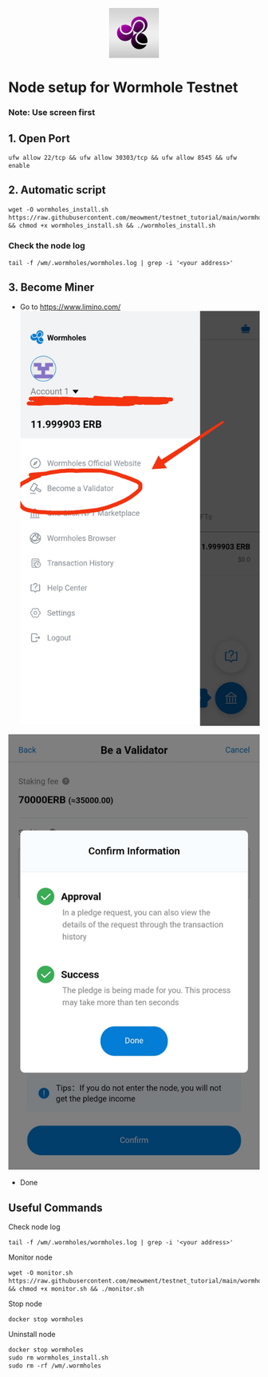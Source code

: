 <p align="center">
  <img height="100" height="auto" src="https://raw.githubusercontent.com/meowment/.github/main/images/20221003_175653.jpg">
</p>

# Node  setup for Wormhole Testnet

### Note: Use screen first

## 1. Open Port
```
ufw allow 22/tcp && ufw allow 30303/tcp && ufw allow 8545 && ufw enable
```

## 2. Automatic script
```
wget -O wormholes_install.sh https://raw.githubusercontent.com/meowment/testnet_tutorial/main/wormhole/wormholes_install.sh && chmod +x wormholes_install.sh && ./wormholes_install.sh
```

### Check the node log
```
tail -f /wm/.wormholes/wormholes.log | grep -i '<your address>'
```

## 3. Become Miner
 - Go to https://www.limino.com/
![image](https://raw.githubusercontent.com/meowment/.github/main/images/IMG_20221003_180357.jpg)

![image](https://raw.githubusercontent.com/meowment/.github/main/images/IMG_20221003_180424.jpg) 
 - Done
## Useful Commands
Check node log
```
tail -f /wm/.wormholes/wormholes.log | grep -i '<your address>'
```
Monitor node
```
wget -O monitor.sh https://raw.githubusercontent.com/meowment/testnet_tutorial/main/wormhole/monitor.sh && chmod +x monitor.sh && ./monitor.sh
```
Stop node
```
docker stop wormholes
```
Uninstall node
```
docker stop wormholes
sudo rm wormholes_install.sh
sudo rm -rf /wm/.wormholes
```
